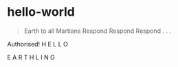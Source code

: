 # hello-world

>Earth to all Martians
>Respond
>Respond
>Respond
.
.
.
<Feed incoming>
 Authorised!
<Incoming transmission>
 H
 E
 L
 L
 O
  
 E
 A
 R
 T
 H
 L
 I
 N
 G
 <End of transmission>
